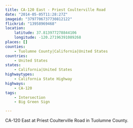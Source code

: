 ```yaml
---
title: CA-120 East - Priest Coulterville Road
date: "2014-05-05T11:28:27Z"
imageid: "3797706737730812122"
flickrid: "13958969468"
location:
    latitude: 37.813977278844106
    longitude: -120.27196391089268
places: []
counties:
    - Tuolumne County|California|United States
countries:
    - United States
states:
    - California|United States
highwaytypes:
    - California State Highway
highways:
    - CA-120
tags:
    - Intersection
    - Big Green Sign

---
```

CA-120 East at Priest Coulterville Road in Tuolumne County.